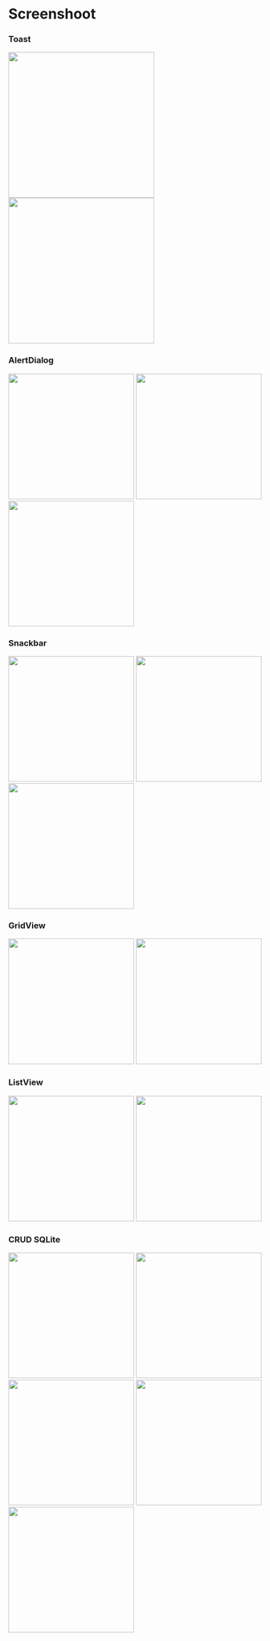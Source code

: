# Screenshoot

### Toast
<img src="https://github.com/alfianyusufabdullah/android-example/raw/master/Screenshoot/Alert/toast_1.png" width="290"> <img src="https://github.com/alfianyusufabdullah/android-example/raw/master/Screenshoot/Alert/toast_2.png" width="290">

### AlertDialog
<img src="https://github.com/alfianyusufabdullah/android-example/raw/master/Screenshoot/Alert/dialog_1.png" width="250"> <img src="https://github.com/alfianyusufabdullah/android-example/raw/master/Screenshoot/Alert/dialog_2.png" width="250"> <img src="https://github.com/alfianyusufabdullah/android-example/raw/master/Screenshoot/Alert/dialog_3.png" width="250"> 

### Snackbar
<img src="https://github.com/alfianyusufabdullah/android-example/raw/master/Screenshoot/Alert/snackbar_1.png" width="250"> <img src="https://github.com/alfianyusufabdullah/android-example/raw/master/Screenshoot/Alert/snackbar_2.png" width="250"> <img src="https://github.com/alfianyusufabdullah/android-example/raw/master/Screenshoot/Alert/snackbar_3.png" width="250"> 

### GridView
<img src="https://github.com/alfianyusufabdullah/android-example/raw/master/Screenshoot/List/gridview_1.png" width="250"> <img src="https://github.com/alfianyusufabdullah/android-example/raw/master/Screenshoot/List/gridview_2.png" width="250"> 

### ListView
<img src="https://github.com/alfianyusufabdullah/android-example/raw/master/Screenshoot/List/listview_1.png" width="250"> <img src="https://github.com/alfianyusufabdullah/android-example/raw/master/Screenshoot/List/listview_2.png" width="250"> 

### CRUD SQLite
<img src="https://github.com/alfianyusufabdullah/android-example/raw/master/Screenshoot/CRUD/crud_1.png" width="250"> <img src="https://github.com/alfianyusufabdullah/android-example/raw/master/Screenshoot/CRUD/crud_2.png" width="250"> <img src="https://github.com/alfianyusufabdullah/android-example/raw/master/Screenshoot/CRUD/crud_3.png" width="250"> <img src="https://github.com/alfianyusufabdullah/android-example/raw/master/Screenshoot/CRUD/crud_4.png" width="250"> <img src="https://github.com/alfianyusufabdullah/android-example/raw/master/Screenshoot/CRUD/crud_5.png" width="250"> 
